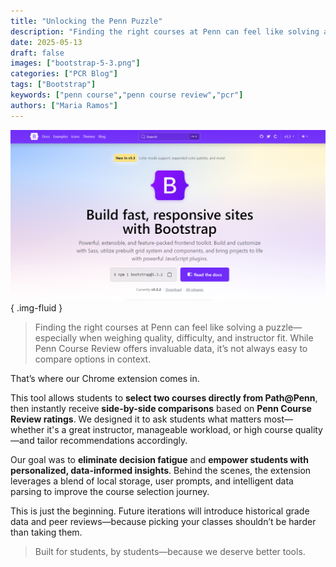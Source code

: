 ```yaml
---
title: "Unlocking the Penn Puzzle"
description: "Finding the right courses at Penn can feel like solving a puzzle"
date: 2025-05-13
draft: false
images: ["bootstrap-5-3.png"]
categories: ["PCR Blog"]
tags: ["Bootstrap"]
keywords: ["penn course","penn course review","pcr"]
authors: ["Maria Ramos"]
---
```


![Bootstrap 5 3](bootstrap-5-3.png)
{ .img-fluid }

> Finding the right courses at Penn can feel like solving a puzzle—especially when weighing quality, difficulty, and instructor fit. While Penn Course Review offers invaluable data, it’s not always easy to compare options in context.

That’s where our Chrome extension comes in.

This tool allows students to **select two courses directly from Path@Penn**, then instantly receive **side-by-side comparisons** based on **Penn Course Review ratings**. We designed it to ask students what matters most—whether it's a great instructor, manageable workload, or high course quality—and tailor recommendations accordingly.

Our goal was to **eliminate decision fatigue** and **empower students with personalized, data-informed insights**. Behind the scenes, the extension leverages a blend of local storage, user prompts, and intelligent data parsing to improve the course selection journey.

This is just the beginning. Future iterations will introduce historical grade data and peer reviews—because picking your classes shouldn’t be harder than taking them.

> Built for students, by students—because we deserve better tools.
